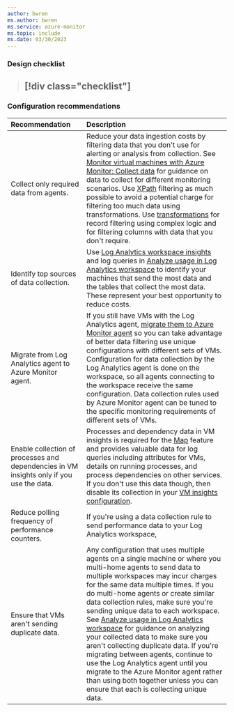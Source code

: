 ```yaml
---
author: bwren
ms.author: bwren
ms.service: azure-monitor
ms.topic: include
ms.date: 03/30/2023
---
```


### Design checklist

> [!div class="checklist"]
> - 

### Configuration recommendations

| Recommendation | Description |
|:---|:---|
| Collect only required data from agents. | Reduce your data ingestion costs by filtering data that you don't use for alerting or analysis from collection. See [Monitor virtual machines with Azure Monitor: Collect data](../vm/monitor-virtual-machine-data-collection.md) for guidance on data to collect for different monitoring scenarios. Use [XPath](../agents/data-collection-rule-azure-monitor-agent.md?tabs=portal.md#filter-events-using-xpath-queries) filtering as much possible to avoid a potential charge for filtering too much data using transformations. Use [transformations](../essentials/data-collection-transformations.md) for record filtering using complex logic and for filtering columns with data that you don't require.  |
| Identify top sources of data collection. | Use [Log Analytics workspace insights](../logs/log-analytics-workspace-insights-overview.md) and log queries in [Analyze usage in Log Analytics workspace](../logs/analyze-usage.md) to identify your machines that send the most data and the tables that collect the most data. These represent your best opportunity to reduce costs. |
| Migrate from Log Analytics agent to Azure Monitor agent. | If you still have VMs with the Log Analytics agent, [migrate them to Azure Monitor agent](../agents/azure-monitor-agent-migration.md) so you can take advantage of better data filtering use unique configurations with different sets of VMs.  Configuration for data collection by the Log Analytics agent is done on the workspace, so all agents connecting to the workspace receive the same configuration. Data collection rules used by Azure Monitor agent can be tuned to the specific monitoring requirements of different sets of VMs.  |
| Enable collection of processes and dependencies in VM insights only if you use the data. | Processes and dependency data in VM insights is required for the [Map](../vm/vminsights-maps.md) feature and provides valuable data for log queries including attributes for VMs, details on running processes, and process dependencies on other services. If you don't use this data though, then disable its collection in your [VM insights configuration](../vm/vminsights-enable-portal.md). |
| Reduce polling frequency of performance counters. | If you're using a data collection rule to send performance data to your Log Analytics workspace,  |
| Ensure that VMs aren't sending duplicate data. | Any configuration that uses multiple agents on a single machine or where you multi-home agents to send data to multiple workspaces may incur charges for the same data multiple times. If you do multi-home agents or create similar data collection rules, make sure you're sending unique data to each workspace. See [Analyze usage in Log Analytics workspace](../logs/analyze-usage.md) for guidance on analyzing your collected data to make sure you aren't collecting duplicate data. If you're migrating between agents, continue to use the Log Analytics agent until you migrate to the Azure Monitor agent rather than using both together unless you can ensure that each is collecting unique data. |